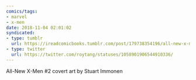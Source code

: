 ```yaml
---
comics/tags:
- marvel
- x-men
date: 2018-11-04 02:01:02
syndicated:
- type: tumblr
  url: https://ireadcomicbooks.tumblr.com/post/179738354196/all-new-x-men-2-covert-art-by-stuart-immonen
- type: twitter
  url: https://twitter.com/roytang/statuses/1058901906544910336/
---
```


<p>All-New X-Men #2 covert art by Stuart Immonen<br/></p>